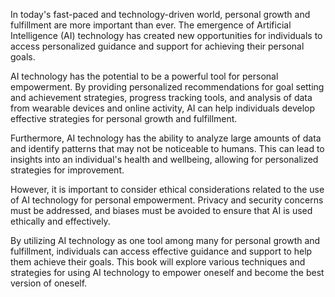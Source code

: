 

In today's fast-paced and technology-driven world, personal growth and fulfillment are more important than ever. The emergence of Artificial Intelligence (AI) technology has created new opportunities for individuals to access personalized guidance and support for achieving their personal goals.

AI technology has the potential to be a powerful tool for personal empowerment. By providing personalized recommendations for goal setting and achievement strategies, progress tracking tools, and analysis of data from wearable devices and online activity, AI can help individuals develop effective strategies for personal growth and fulfillment.

Furthermore, AI technology has the ability to analyze large amounts of data and identify patterns that may not be noticeable to humans. This can lead to insights into an individual's health and wellbeing, allowing for personalized strategies for improvement.

However, it is important to consider ethical considerations related to the use of AI technology for personal empowerment. Privacy and security concerns must be addressed, and biases must be avoided to ensure that AI is used ethically and effectively.

By utilizing AI technology as one tool among many for personal growth and fulfillment, individuals can access effective guidance and support to help them achieve their goals. This book will explore various techniques and strategies for using AI technology to empower oneself and become the best version of oneself.
